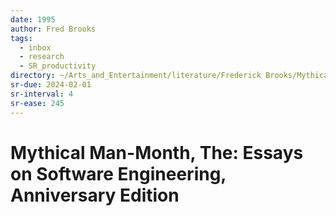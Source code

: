```yaml
---
date: 1995
author: Fred Brooks
tags:
  - inbox
  - research
  - SR_productivity
directory: ~/Arts_and_Entertainment/literature/Frederick Brooks/Mythical Man-Month, The_ Essays on Software Engineering, Anniversary Edition (1830)/
sr-due: 2024-02-01
sr-interval: 4
sr-ease: 245
---
```


# Mythical Man-Month, The: Essays on Software Engineering, Anniversary Edition


